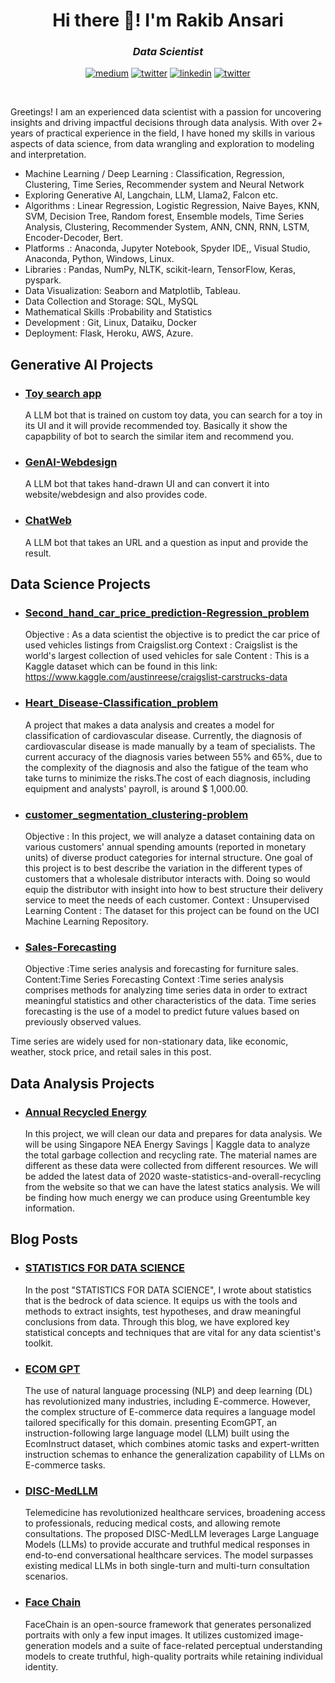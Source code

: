 <h1 align="center">Hi there 👋! I'm Rakib Ansari</h1>

<h3 align="center"><i>Data Scientist</i></h3>

<div align="center">



<a href="https://medium.com/@rakib.ai.ds" target="_blank"><img src="https://img.shields.io/badge/Medium-12100E?style=flat&logo=medium&logoColor=white" alt="medium"></a>
<a href="mailto:rakib.ai.ds@gmail.com" target="_blank"><img src="https://img.shields.io/badge/Gmail-D14836?style=for-the-badge&logo=gmail&logoColor=white" alt="twitter"></a>
<a href="https://www.linkedin.com/in/rakib-ansari-736938290/" target="_blank"><img src="https://img.shields.io/badge/LinkedIn-0077B5?style=for-the-badge&logo=linkedin&logoColor=white" alt="linkedin"></a>
<a href="https://twitter.com/Rakibaids" target="_blank"><img src="https://img.shields.io/badge/Twitter-1DA1F2?style=for-the-badge&logo=twitter&logoColor=white" alt="twitter"></a>

</div>

<br>

Greetings! I am an experienced data scientist with a passion for uncovering insights and driving impactful decisions through data analysis. With over 2+ years of practical experience in the field, I have honed my skills in various aspects of data science, from data wrangling and exploration to modeling and interpretation.



* Machine Learning / Deep Learning :  Classification, Regression, Clustering, Time Series, Recommender system and Neural Network
* Exploring Generative AI, Langchain, LLM, Llama2, Falcon etc.
* Algorithms : Linear Regression, Logistic Regression, Naive Bayes, KNN, SVM, Decision Tree, Random forest, Ensemble models, Time Series Analysis, Clustering, Recommender System, ANN, CNN, RNN, LSTM, Encoder-Decoder, Bert.
* Platforms .: Anaconda, Jupyter Notebook, Spyder IDE,, Visual Studio, Anaconda, Python, Windows, Linux.
* Libraries : Pandas, NumPy, NLTK, scikit-learn, TensorFlow, Keras, pyspark.
* Data Visualization: Seaborn and Matplotlib, Tableau.
* Data Collection and Storage: SQL, MySQL 
* Mathematical Skills :Probability and Statistics
* Development : Git, Linux, Dataiku, Docker
* Deployment: Flask, Heroku, AWS, Azure.

## Generative AI Projects

* ### [Toy search app](https://github.com/Rakib-data-scientist/Toy-Search-App)

    A LLM bot that is trained on custom toy data, you can search for a toy in its UI and it will provide recommended toy.
    Basically it show the capapbility of bot to search the similar item and recommend you.

* ### [GenAI-Webdesign](https://github.com/Rakib-data-scientist/GenAI-Webdesign)

    A LLM bot that takes hand-drawn UI and can convert it into website/webdesign and also provides code.

* ### [ChatWeb](https://github.com/Rakib-data-scientist/ChatWeb)

    A LLM bot that takes an URL and a question as input and provide the result.

## Data Science Projects

* ### [Second_hand_car_price_prediction-Regression_problem](https://github.com/Rakib-data-scientist/Second_hand_car_price_prediction-Regression_problem)

    Objective : As a data scientist the objective is to predict the car price of used vehicles listings from Craigslist.org
	Context : Craigslist is the world's largest collection of used vehicles for sale
	Content : This is a Kaggle dataset which can be found in this link: https://www.kaggle.com/austinreese/craigslist-carstrucks-data

* ### [Heart_Disease-Classification_problem](https://github.com/Rakib-data-scientist/Heart_Disease-Classification_problem)

    A project that makes a data analysis and creates a model for classification of cardiovascular disease.
	Currently, the diagnosis of cardiovascular disease is made manually by a team of specialists. The current accuracy of the diagnosis varies between 55% and 65%, due to the complexity of the diagnosis and also the fatigue of the team who take turns to minimize the risks.The cost of each diagnosis, including equipment and analysts' payroll, is around $ 1,000.00.

* ### [customer_segmentation_clustering-problem](https://github.com/Rakib-data-scientist/customer_segmentation_clustering-problem/tree/main)

    Objective : In this project, we will analyze a dataset containing data on various customers' annual spending amounts (reported in monetary units) of diverse product categories for internal structure. One goal of this project is to best describe the variation in the different types of customers that a wholesale distributor interacts with. Doing so would equip the distributor with insight into how to best structure their delivery service to meet the needs of each customer.
	Context : Unsupervised Learning
	Content : The dataset for this project can be found on the UCI Machine Learning Repository.


* ### [Sales-Forecasting](https://github.com/Rakib-data-scientist/Sales-Forecasting)

    Objective :Time series analysis and forecasting for furniture sales.
	Content:Time Series Forecasting
	Context :Time series analysis comprises methods for analyzing time series data in order to extract meaningful statistics and other characteristics of the data. Time series forecasting is the use of a model to predict future values based on previously observed values.

Time series are widely used for non-stationary data, like economic, weather, stock price, and retail sales in this post.
	
## Data Analysis Projects

* ### [Annual Recycled Energy](https://github.com/Rakib-data-scientist/Annual-Recycled-Energy-Data_Analysis)

	In this project, we will clean our data and prepares for data analysis. We will be using Singapore NEA Energy Savings | Kaggle data to analyze the total garbage collection and recycling rate. The material names are different as these data were collected from different resources. We will be added the latest data of 2020 waste-statistics-and-overall-recycling from the website so that we can have the latest statics analysis. We will be finding how much energy we can produce using Greentumble key information.

## Blog Posts

* ### [STATISTICS FOR DATA SCIENCE](https://medium.com/analytics-vidhya/statistics-for-data-science-f6ca0e0ee30f)

    In the post "STATISTICS FOR DATA SCIENCE", I wrote about statistics that is the bedrock of data science. It equips us with the tools and methods to extract insights, test hypotheses, and draw meaningful conclusions from data. Through this blog, we have explored key statistical concepts and techniques that are vital for any data scientist's toolkit.

* ### [ECOM GPT](https://medium.com/@rakib.ai.ds/ecomgpt-f58f36e5be25)

    The use of natural language processing (NLP) and deep learning (DL) has revolutionized many industries, including E-commerce. However, the complex structure of E-commerce data requires a language model tailored specifically for this domain. presenting EcomGPT, an instruction-following large language model (LLM) built using the EcomInstruct dataset, which combines atomic tasks and expert-written instruction schemas to enhance the generalization capability of
LLMs on E-commerce tasks.

* ### [DISC-MedLLM](https://medium.com/@rakib.ai.ds/disc-medllm-f91e848a068c)

    Telemedicine has revolutionized healthcare services, broadening access to professionals, reducing medical costs, and allowing remote consultations. The proposed DISC-MedLLM leverages Large Language Models (LLMs) to provide accurate and truthful medical responses in end-to-end conversational healthcare services. The model surpasses existing medical LLMs in both single-turn and multi-turn consultation scenarios.

* ### [Face Chain](https://medium.com/@rakib.ai.ds/facechain-1aed97808108)

  FaceChain is an open-source framework that generates personalized portraits with only a few input images. It utilizes customized image-generation models and a suite of face-related perceptual understanding models to create truthful, high-quality portraits while retaining individual identity.
